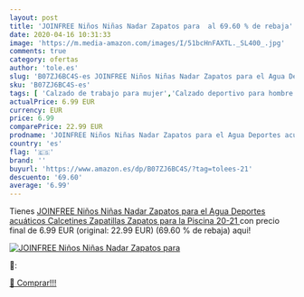 ```yaml
---
layout: post
title: 'JOINFREE Niños Niñas Nadar Zapatos para  al 69.60 % de rebaja'
date: 2020-04-16 10:31:33
image: 'https://m.media-amazon.com/images/I/51bcHnFAXTL._SL400_.jpg'
comments: true
category: ofertas
author: 'tole.es'
slug: 'B07ZJ6BC4S-es JOINFREE Niños Niñas Nadar Zapatos para el Agua Deportes...'
sku: 'B07ZJ6BC4S-es'
tags: [ 'Calzado de trabajo para mujer','Calzado deportivo para hombre','Calzado sanitario y de hostelería para mujer','Chanclas y sandalias de piscina para hombre','Sandalias y chanclas para niña','Zapatillas y calzado deportivo para hombre','Zapatos','Zapatos para hombre','Zapatos para mujer','Zapatos para niñas pequeñas','Zapatos y complementos','Zuecos sanitarios y de hostelería para mujer','Zuecos y mules para hombre','zapatos', ]
actualPrice: 6.99 EUR
currency: EUR
price: 6.99
comparePrice: 22.99 EUR
prodname: 'JOINFREE Niños Niñas Nadar Zapatos para el Agua Deportes acuáticos Calcetines Zapatillas Zapatos para la Piscina  20-21 '
country: 'es'
flag: '🇪🇸'
brand: ''
buyurl: 'https://www.amazon.es/dp/B07ZJ6BC4S/?tag=tolees-21'
descuento: '69.60'
average: '6.99'
---
```


Tienes [JOINFREE Niños Niñas Nadar Zapatos para el Agua Deportes acuáticos Calcetines Zapatillas Zapatos para la Piscina  20-21 ](https://www.amazon.es/dp/B07ZJ6BC4S/?tag=tolees-21) con precio final de  6.99 EUR (original: 22.99 EUR) (69.60 %  de rebaja) aqui!

[![JOINFREE Niños Niñas Nadar Zapatos para ](https://m.media-amazon.com/images/I/51bcHnFAXTL._SL400_.jpg)](https://www.amazon.es/dp/B07ZJ6BC4S/?tag=tolees-21)

🔎:


[🛒 Comprar!!!](https://www.amazon.es/dp/B07ZJ6BC4S/?tag=tolees-21)
